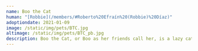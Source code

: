 ```yaml
---
name: Boo the Cat
human: "[Robbie](/members/#Roberto%20Efraín%20(Robbie)%20Díaz)"
adoptiondate: 2021-01-09
image: /static/img/pets/BTC.jpg
altimage: /static/img/pets/BTC_pb.jpg
description: Boo the Cat, or Boo as her friends call her, is a lazy cat who loves to play with shoelaces and toy mice.
---
```

